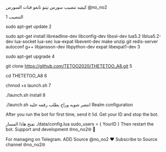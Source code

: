 كيفيه تنصيب سورس تيتو 
تابعو قتات السورس  @no_no2

التنصيب
1

sudo apt-get update
2

sudo apt-get install libreadline-dev libconfig-dev libssl-dev lua5.2 liblua5.2-dev lua-socket lua-sec lua-expat libevent-dev make unzip git redis-server autoconf g++ libjansson-dev libpython-dev expat libexpat1-dev
3

sudo apt-get upgrade
4

git clone https://github.com/TETOO2020/THETETOO_A8.git
5

cd THETETOO_A8
6

chmod +x launch.sh
7

./launch.sh install
8

./launch.sh انتضر شويه وراح يطلب رقمه خليه
Realm configuration

After you run the bot for first time, send it !id. Get your ID and stop the bot.

تفتح هاذا المسار ./data/config.lua sudo_users = { YourID } Then restart the bot.
Support and development 🌐no_no2🌐 🐾

For managing on Telegram. ADD Source @no_no2 ❤️ Subscribe to Source channel 🌐no_no2🌐 
